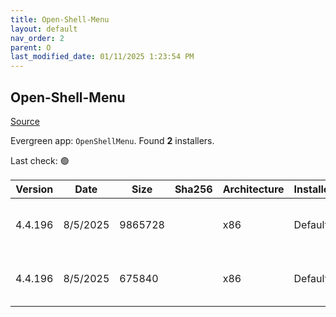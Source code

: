 ```yaml
---
title: Open-Shell-Menu
layout: default
nav_order: 2
parent: O
last_modified_date: 01/11/2025 1:23:54 PM
---
```


## Open-Shell-Menu

[Source](https://open-shell.github.io/Open-Shell-Menu/)

Evergreen app: `OpenShellMenu`. Found **2** installers.

Last check: 🟢

| Version | Date     | Size    | Sha256 | Architecture | InstallerType | Type | URI                                                                                                                                                                                                        |
| ------- | -------- | ------- | ------ | ------------ | ------------- | ---- | ---------------------------------------------------------------------------------------------------------------------------------------------------------------------------------------------------------- |
| 4.4.196 | 8/5/2025 | 9865728 |        | x86          | Default       | exe  | [https://github.com/Open-Shell/Open-Shell-Menu/releases/download/v4.4.196/OpenShellSetup_4_4_196.exe](https://github.com/Open-Shell/Open-Shell-Menu/releases/download/v4.4.196/OpenShellSetup_4_4_196.exe) |
| 4.4.196 | 8/5/2025 | 675840  |        | x86          | Default       | exe  | [https://github.com/Open-Shell/Open-Shell-Menu/releases/download/v4.4.196/Utility.exe](https://github.com/Open-Shell/Open-Shell-Menu/releases/download/v4.4.196/Utility.exe)                               |
